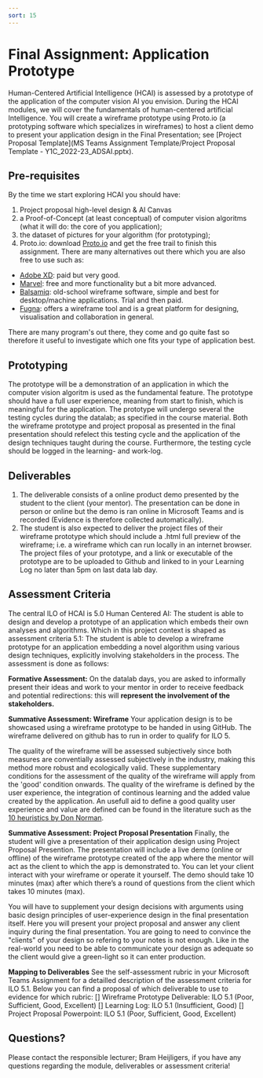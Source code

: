 ```yaml
---
sort: 15
---
```


# Final Assignment: Application Prototype

Human-Centered Artificial Intelligence (HCAI) is assessed by a prototype of the application of the computer vision AI you envision. During the HCAI modules, we will cover the fundamentals of human-centered artificial Intelligence. You will create a wireframe prototype using Proto.io (a prototyping software which specializes in wireframes) to host a client demo to present your application design in the Final Presentation; see [Project Proposal Template](MS Teams Assignment Template/Project Proposal Template - Y1C_2022-23_ADSAI.pptx).

## Pre-requisites
By the time we start exploring HCAI you should have:
1. Project proposal high-level design & AI Canvas
2. a Proof-of-Concept (at least conceptual) of computer vision algoritms (what it will do: the core of you application);
3. the dataset of pictures for your algorithm (for prototyping);
4. Proto.io: download [Proto.io](www.Proto.io) and get the free trail to finish this assignment. There are many alternatives out there which you are also free to use  such as:
- [Adobe XD](https://helpx.adobe.com/xd/get-started.html): paid but very good.
- [Marvel](https://marvelapp.com/): free and more functionality but a bit more advanced.
- [Balsamiq](https://balsamiq.com/): old-school wireframe software, simple and best for desktop/machine applications. Trial and then paid.
- [Fugna](https://www.figma.com/wireframe-tool/): offers a wireframe tool and is a great platform for designing, visualisation and collaboration in general.

There are many program's out there, they come and go quite fast so therefore it useful to investigate which one fits your type of application best.


## Prototyping
The prototype will be a demonstration of an application in which the computer vision algoritm is used as the fundamental feature. The prototype should have a full user experience, meaning from start to finish, which is meaningful for the application. The prototype will undergo several the testing cycles during the datalab; as specified in the course material. Both the wireframe prototype and project proposal as presented in the final presentation should refelect this testing cycle and the application of the design techniques taught during the course. Furthermore, the testing cycle should be logged in the learning- and work-log.


## Deliverables
1. The deliverable consists of a online product demo presented by the student to the client (your mentor). The presentation can be done in person or online but the demo is ran online in Microsoft Teams and is recorded (Evidence is therefore collected automatically). 
2. The student is also expected to deliver the project files of their wireframe prototype which should include a .html full preview of the wireframe; i.e. a wireframe which can run locally in an internet browser. The project files of your prototype, and a link or executable of the prototype are to be uploaded to Github and linked to in your Learning Log no later than 5pm on last data lab day.

## Assessment Criteria
The central ILO of HCAI is 5.0 Human Centered AI: The student is able to design and develop a prototype of an application which embeds their own analyses and algorithms. Which in this project context is shaped as assessment criteria 5.1: The student is able to develop a wireframe prototype for an application embedding a novel algorithm using various design techniques, explicitly involving stakeholders in the process. The assessment is done as follows:

**Formative Assessment:** On the datalab days, you are asked to informally present their ideas and work to your mentor in order to receive feedback and potential redirections: this will **represent the involvement of the stakeholders.**

**Summative Assessment: Wireframe**
Your application design is to be showcased using a wireframe prototype to be handed in using GitHub. The wireframe delivered on github has to run in order to qualify for ILO 5.

The quality of the wireframe will be assessed subjectively since both measures are conventially assessed subjectively in the industry, making this method more robust and ecologically valid. These supplementary conditions for the assessment of the quality of the wireframe will apply from the 'good' condition onwards. The quality of the wireframe is defined by the user experience, the integration of continous learning and the added value created by the application. An usefull aid to define a good quality user  experience and value are defined can be found in the literature such as the [10 heuristics by Don Norman](https://www.nngroup.com/articles/ten-usability-heuristics/).

**Summative Assessment: Project Proposal Presentation** Finally, the student will give a presentation of their application design using Project Proposal Presention. The presentation will include a live demo (online or offline) of the wireframe prototype created of the app where the mentor will act as the client to which the app is demonstrated to. You can let your client interact with your wireframe or operate it yourself. The demo should take 10 minutes (max) after which there’s a round of questions from the client which takes 10 minutes (max). 

You will have to supplement your design decisions with arguments using basic design principles of user-experience design in the final presentation itself. Here you will present your project proposal and answer any client inquiry during the final presentation. You are going to need to convince the "clients" of your design so refering to your notes is not enough. Like in the real-world you need to be able to communicate your design as adequate so the client would give a green-light so it can enter production.

**Mapping to Deliverables**
See the self-assessment rubric in your Microsoft Teams Assignment for a detailled description of the assessment criteria for ILO 5.1. Below you can find a proposal of which deliverable to use to evidence for which rubric:
[] Wireframe Prototype Deliverable: ILO 5.1 (Poor, Sufficient, Good, Excellent)
[] Learning Log: ILO 5.1 (Insufficient, Good)
[] Project Proposal Powerpoint: ILO 5.1 (Poor, Sufficient, Good, Excellent) 

## Questions?
Please contact the responsible lecturer; Bram Heijligers, if you have any questions regarding the module, deliverables or assessment criteria!